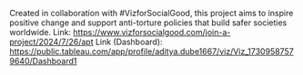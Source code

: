 Created in collaboration with #VizforSocialGood, this project aims to inspire positive change and support anti-torture policies that build safer societies worldwide.
Link: https://www.vizforsocialgood.com/join-a-project/2024/7/26/apt
Link (Dashboard): https://public.tableau.com/app/profile/aditya.dube1667/viz/Viz_17309587579640/Dashboard1
